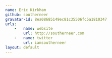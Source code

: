```yaml
---
name: Eric Kirkham
github: southerneer
gravatar-id: 8ea08685149ec81c35506fc5a1810347
urls:
    -   name: website
        url: http://southerneer.com
    -   name: twitter
        url: iamsoutherneer
layout: default
---
```

